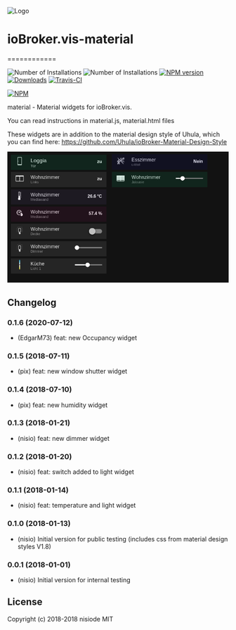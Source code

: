![Logo](admin/material.png)
# ioBroker.vis-material
============

![Number of Installations](http://iobroker.live/badges/vis-material-installed.svg) ![Number of Installations](http://iobroker.live/badges/vis-material-stable.svg) [![NPM version](http://img.shields.io/npm/v/iobroker.vis-material.svg)](https://www.npmjs.com/package/iobroker.vis-material)
[![Downloads](https://img.shields.io/npm/dm/iobroker.vis-material.svg)](https://www.npmjs.com/package/iobroker.vis-material)
[![Travis-CI](http://img.shields.io/travis/nisiode/ioBroker.vis-material/master.svg)](https://travis-ci.org/nisiode/ioBroker.vis-material)

[![NPM](https://nodei.co/npm/iobroker.vis-material.png?downloads=true)](https://nodei.co/npm/iobroker.vis-material/)


material - Material widgets for ioBroker.vis.

You can read instructions in material.js, material.html files

These widgets are in addition to the material design style of Uhula, which you can find here:
https://github.com/Uhula/ioBroker-Material-Design-Style


![Example](img/widgets.png)


## Changelog
### 0.1.6 (2020-07-12)
- (EdgarM73) feat: new Occupancy widget

### 0.1.5 (2018-07-11)
- (pix) feat: new window shutter widget

### 0.1.4 (2018-07-10)
- (pix) feat: new humidity widget

### 0.1.3 (2018-01-21)
- (nisio) feat: new dimmer widget

### 0.1.2 (2018-01-20)
- (nisio) feat: switch added to light widget

### 0.1.1 (2018-01-14)
- (nisio) feat: temperature and light widget

### 0.1.0 (2018-01-13)
- (nisio) Initial version for public testing (includes css from material design styles V1.8)

### 0.0.1 (2018-01-01)
- (nisio) Initial version for internal testing

## License
 Copyright (c) 2018-2018 nisiode
 MIT
